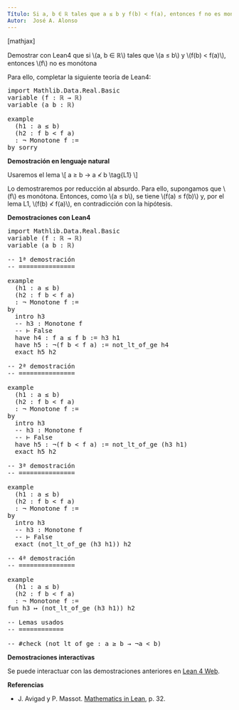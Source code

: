 ```yaml
---
Título: Si a, b ∈ ℝ tales que a ≤ b y f(b) < f(a), entonces f no es monótona.
Autor:  José A. Alonso
---
```


[mathjax]

Demostrar con Lean4 que si \\(a, b ∈ ℝ\\) tales que \\(a ≤ b\\) y \\(f(b) < f(a)\\), entonces \\(f\\) no es monótona

Para ello, completar la siguiente teoría de Lean4:

<pre lang="lean">
import Mathlib.Data.Real.Basic
variable (f : ℝ → ℝ)
variable (a b : ℝ)

example
  (h1 : a ≤ b)
  (h2 : f b < f a)
  : ¬ Monotone f :=
by sorry
</pre>
<!--more-->

<b>Demostración en lenguaje natural</b>

Usaremos el lema
\\[ a ≥ b → a ≮ b \\tag{L1} \\]

Lo demostraremos por reducción al absurdo. Para ello, supongamos que \\(f\\) es monótona. Entonces, como \\(a ≤ b\\), se tiene \\(f(a) ≤ f(b)\\) y, por el lema L1, \\(f(b) ≮ f(a)\\), en contradicción con la hipótesis.

<b>Demostraciones con Lean4</b>

<pre lang="lean">
import Mathlib.Data.Real.Basic
variable (f : ℝ → ℝ)
variable (a b : ℝ)

-- 1ª demostración
-- ===============

example
  (h1 : a ≤ b)
  (h2 : f b < f a)
  : ¬ Monotone f :=
by
  intro h3
  -- h3 : Monotone f
  -- ⊢ False
  have h4 : f a ≤ f b := h3 h1
  have h5 : ¬(f b < f a) := not_lt_of_ge h4
  exact h5 h2

-- 2ª demostración
-- ===============

example
  (h1 : a ≤ b)
  (h2 : f b < f a)
  : ¬ Monotone f :=
by
  intro h3
  -- h3 : Monotone f
  -- ⊢ False
  have h5 : ¬(f b < f a) := not_lt_of_ge (h3 h1)
  exact h5 h2

-- 3ª demostración
-- ===============

example
  (h1 : a ≤ b)
  (h2 : f b < f a)
  : ¬ Monotone f :=
by
  intro h3
  -- h3 : Monotone f
  -- ⊢ False
  exact (not_lt_of_ge (h3 h1)) h2

-- 4ª demostración
-- ===============

example
  (h1 : a ≤ b)
  (h2 : f b < f a)
  : ¬ Monotone f :=
fun h3 ↦ (not_lt_of_ge (h3 h1)) h2

-- Lemas usados
-- ============

-- #check (not_lt_of_ge : a ≥ b → ¬a < b)
</pre>

<b>Demostraciones interactivas</b>

Se puede interactuar con las demostraciones anteriores en <a href="https://live.lean-lang.org/#url=https://raw.githubusercontent.com/jaalonso/Calculemus2/main/src/CS_de_no_monotona.lean" rel="noopener noreferrer" target="_blank">Lean 4 Web</a>.

<b>Referencias</b>

<ul>
<li> J. Avigad y P. Massot. <a href="https://bit.ly/3U4UjBk">Mathematics in Lean</a>, p. 32.</li>
</ul>

